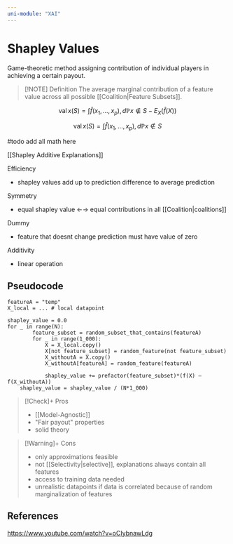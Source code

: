 ```yaml
---
uni-module: "XAI"
---
```


# Shapley Values

Game-theoretic method assigning contribution of individual players in achieving a certain payout.

> [!NOTE] Definition
> The average marginal contribution of a feature value across all possible [[Coalition|Feature Subsets]].

$$\operatorname{val}x(S) = \int \hat{f}(x_1, \ldots, x_p) , d \mathbb{P}{x \notin S} - E_X(\hat{f}(X))$$

$$
\operatorname{val}x(S) = \int \hat{f}(x_1, \ldots, x_p) , d
\mathbb{P}{x \notin S}
$$

#todo add all math here

[[Shapley Additive Explanations]]

Efficiency

- shapley values add up to prediction difference to average prediction

Symmetry

- equal shapley value ←→ equal contributions in all [[Coalition|coalitions]]

Dummy

- feature that doesnt change prediction must have value of zero

Additivity

- linear operation

## Pseudocode

```
featureA = "temp"
X_local = ... # local datapoint

shapley_value = 0.0
for _ in range(N):
		feature_subset = random_subset_that_contains(featureA)
		for _ in range(1_000):
			X = X_local.copy()
			X[not feature_subset] = random_feature(not feature_subset)
			X_withoutA = X.copy()
			X_withoutA[featureA] = random_feature(featureA)

			shapley_value += prefactor(feature_subset)*(f(X) – f(X_withoutA))
	shapley_value = shapley_value / (N*1_000)

```

> [!Check]+ Pros
>
> - [[Model-Agnostic]]
> - "Fair payout" properties
> - solid theory

> [!Warning]+ Cons
>
> - only approximations feasible
> - not [[Selectivity|selective]], explanations always contain all features
> - access to training data needed
> - unrealistic datapoints if data is correlated because of random marginalization of features

## References

https://www.youtube.com/watch?v=oCIybnawLdg
